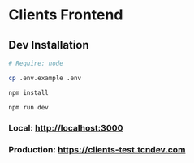# Clients Frontend

## Dev Installation

```bash
# Require: node

cp .env.example .env

npm install

npm run dev
```

### Local: <http://localhost:3000>
### Production: <https://clients-test.tcndev.com>